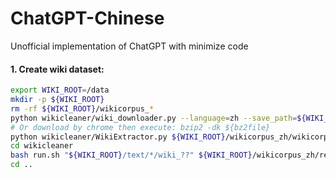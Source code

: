 # ChatGPT-Chinese
Unofficial implementation of ChatGPT with minimize code

#### 1. Create wiki dataset:

```bash
export WIKI_ROOT=/data
mkdir -p ${WIKI_ROOT}
rm -rf ${WIKI_ROOT}/wikicorpus_*
python wikicleaner/wiki_downloader.py --language=zh --save_path=${WIKI_ROOT}
# Or download by chrome then execute: bzip2 -dk ${bz2file}
python wikicleaner/WikiExtractor.py ${WIKI_ROOT}/wikicorpus_zh/wikicorpus_zh.xml -o ${WIKI_ROOT}/text
cd wikicleaner
bash run.sh "${WIKI_ROOT}/text/*/wiki_??" ${WIKI_ROOT}/wikicorpus_zh/results
cd ..
```

